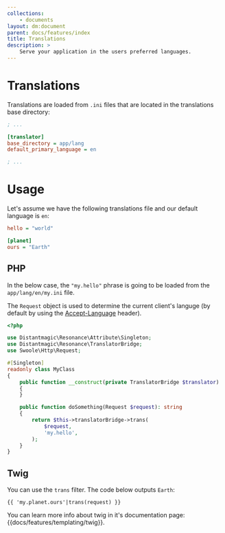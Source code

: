```yaml
---
collections: 
    - documents
layout: dm:document
parent: docs/features/index
title: Translations
description: >
    Serve your application in the users preferred languages.
---
```


# Translations

Translations are loaded from `.ini` files that are located in the translations
base directory:

```ini file:config.ini
; ...

[translator]
base_directory = app/lang
default_primary_language = en

; ...
```

# Usage

Let's assume we have the following translations file and our default language
is `en`:

```ini file:app/lang/my.ini
hello = "world"

[planet]
ours = "Earth"
```

## PHP

In the below case, the `"my.hello"` phrase is going to be loaded from the
`app/lang/en/my.ini` file.

The `Request` object is used to determine the current client's languge (by 
default by using the [Accept-Language](https://developer.mozilla.org/en-US/docs/Web/HTTP/Headers/Accept-Language)
header).

```php
<?php

use Distantmagic\Resonance\Attribute\Singleton;
use Distantmagic\Resonance\TranslatorBridge;
use Swoole\Http\Request;

#[Singleton]
readonly class MyClass
{
    public function __construct(private TranslatorBridge $translator)
    {
    }

    public function doSomething(Request $request): string
    {
        return $this->translatorBridge->trans(
            $request, 
            'my.hello',
        );
    }
}
```

## Twig

You can use the `trans` filter. The code below outputs `Earth`:

```twig
{{ 'my.planet.ours'|trans(request) }}
```

You can learn more info about twig in it's documentation page: 
{{docs/features/templating/twig}}.
